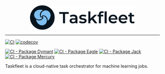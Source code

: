 <p align="center"><img src="./assets/logo.png" alt="Taskfleet" height="80px" /></p>

---

[![CI](https://github.com/taskfleet/taskfleet/actions/workflows/ci.yml/badge.svg?branch=main)](https://github.com/taskfleet/taskfleet/actions/workflows/ci.yml)
[![codecov](https://codecov.io/gh/taskfleet/taskfleet/branch/main/graph/badge.svg?token=9QA0NQNBL2)](https://codecov.io/gh/taskfleet/taskfleet)

[![CI - Package Dymant](https://github.com/taskfleet/taskfleet/actions/workflows/ci-pkg-dymant.yml/badge.svg?branch=main)](https://github.com/taskfleet/taskfleet/actions/workflows/ci-pkg-dymant.yml)
[![CI - Package Eagle](https://github.com/taskfleet/taskfleet/actions/workflows/ci-pkg-eagle.yml/badge.svg?branch=main)](https://github.com/taskfleet/taskfleet/actions/workflows/ci-pkg-eagle.yml)
[![CI - Package Jack](https://github.com/taskfleet/taskfleet/actions/workflows/ci-pkg-jack.yml/badge.svg?branch=main)](https://github.com/taskfleet/taskfleet/actions/workflows/ci-pkg-jack.yml)
[![CI - Package Mercury](https://github.com/taskfleet/taskfleet/actions/workflows/ci-pkg-mercury.yml/badge.svg?branch=main)](https://github.com/taskfleet/taskfleet/actions/workflows/ci-pkg-mercury.yml)

Taskfleet is a cloud-native task orchestrator for machine learning jobs.

